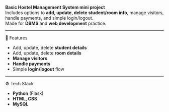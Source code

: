 **Basic Hostel Management System mini project**  
Includes options to **add, update, delete student/room info**, manage visitors, handle payments, and simple login/logout.  
Made for **DBMS** and **web development** practice.

---

 📂 Features

- Add, update, delete **student details**
- Add, update, delete **room details**
- **Manage visitors**
- **Handle payments**
- Simple **login/logout** flow

---

 ⚙️ Tech Stack
- **Python** (Flask)
- **HTML, CSS**
- **MySQL** 


